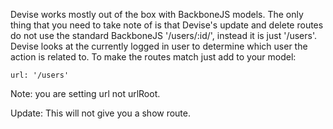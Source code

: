 Devise works mostly out of the box with BackboneJS models.
 The only thing that you need to take note of is that Devise's update and delete routes do not use the standard BackboneJS '/users/:id/', instead it is just '/users'.
 Devise looks at the currently logged in user to determine which user the action is related to.
 To make the routes match just add to your model:

`url: '/users'`

Note: you are setting url not urlRoot.

Update: This will not give you a show route.
